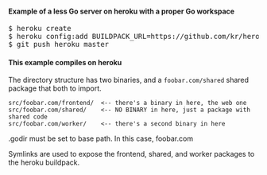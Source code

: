 #### Example of a less Go server on heroku with a proper Go workspace

<pre>
$ heroku create <example_app_name>
$ heroku config:add BUILDPACK_URL=https://github.com/kr/heroku-buildpack-go 
$ git push heroku master
</pre>

#### This example compiles on heroku

The directory structure has two binaries, and a `foobar.com/shared` shared package that both to import.

    src/foobar.com/frontend/  <-- there's a binary in here, the web one
    src/foobar.com/shared/    <-- NO BINARY in here, just a package with shared code
    src/foobar.com/worker/    <-- there's a second binary in here

.godir must be set to base path. In this case, foobar.com

Symlinks are used to expose the frontend, shared, and worker packages to the
heroku buildpack.
